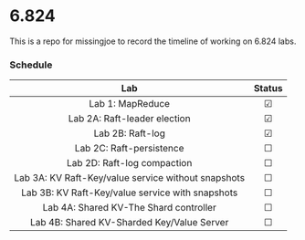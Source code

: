 # 6.824

This is a repo for missingjoe to record the timeline of working on 6.824 labs.

### Schedule

|                         Lab                         | Status  |
| :-------------------------------------------------: | :-----: |
|                  Lab 1: MapReduce                   | &#9745; |
|            Lab 2A: Raft-leader election             | &#9745; |
|                  Lab 2B: Raft-log                   | &#9745; |
|              Lab 2C: Raft-persistence               | &#9744; |
|             Lab 2D: Raft-log compaction             | &#9744; |
| Lab 3A: KV Raft-Key/value service without snapshots | &#9744; |
|  Lab 3B: KV Raft-Key/value service with snapshots   | &#9744; |
|       Lab 4A: Shared KV-The Shard controller        | &#9744; |
|     Lab 4B: Shared KV-Sharded Key/Value Server      | &#9744; |